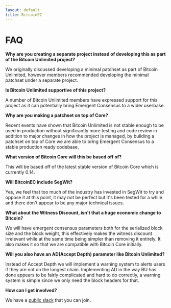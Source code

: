 ```yaml
---
layout: default
title: BitcoinEC
---
```


# FAQ

**Why are you creating a separate project instead of developing this as part of the Bitcoin Unlimited project?**

We originally discussed developing a minimal patchset as part of Bitcoin Unlimited, however members recommended developing the minimal patchset under a separate project.

**Is Bitcoin Unlimited supportive of this project?**

A number of Bitcoin Unlimited members have expressed support for this project as it can potentially bring Emergent Consensus to a wider userbase.

**Why are you making a patchset on top of Core?**

Recent events have shown that Bitcoin Unlimited is not stable enough to be used in production without significantly more testing and code review in addition to major changes in how the project is managed, by building a patchset on top of Core we are able to bring Emergent Consensus to a stable production ready codebase.

**What version of Bitcoin Core will this be based off of?**

This will be based off of the latest stable version of Bitcoin Core which is currently 0.14.

**Will BitcoinEC include SegWit?**

Yes, we feel that too much of the industry has invested in SegWit to try and oppose it at this point, it may not be perfect but it's been tested for a while and there don't appear to be any major technical issues.

**What about the Witness Discount, isn't that a huge economic change to Bitcoin?**

We will have emergent consensus parameters both for the serialized block size and the block weight, this effectively makes the witness discount irrelevant while at the same time being simpler than removing it entirely. It also makes it so that we are compatible with Bitcoin Core initially.

**Will you also have an AD(Accept Depth) parameter like Bitcoin Unlimited?**

Instead of Accept Depth we will implement a warning system to alerts users if they are not on the longest chain. Implementing AD in the way BU has done appears to be fairly complicated and hard to do correctly, a warning system is simple since we only need the block headers for that.

**How can I get involved?**

We have a [public slack](https://bitcoinec.herokuapp.com/) that you can join.